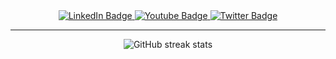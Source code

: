 

<div id="badges" align="center">
  <a href="https://www.linkedin.com/in/sahil-ali-a86423206/">
    <img src="https://img.shields.io/badge/LinkedIn-blue?style=for-the-badge&logo=linkedin&logoColor=white" alt="LinkedIn Badge"/>
  </a>
  <a href="https://medium.com/@sahilali">
    <img src="https://img.shields.io/badge/Medium-red?style=for-the-badge&logo=medium&logoColor=white" alt="Youtube Badge"/>
  </a>
  <a href="https://twitter.com/SahilAl14403565">
    <img src="https://img.shields.io/badge/Twitter-blue?style=for-the-badge&logo=twitter&logoColor=white" alt="Twitter Badge"/>
   </a><br>
  <img src="https://komarev.com/ghpvc/?username=sahilali8808&style=flat-square&color=blue" alt=""/>
</div>




<hr>


<!-- ![GitHub Activity Graph](https://activity-graph.herokuapp.com/graph?username=sahilali8808&bg_color=0D1117)   -->


<!--

<h3 align="left">Connect with me:</h3>
<p align="left">
<a href="https://linkedin.com/in/sahil-ali-a86423206" target="blank"><img align="center" src="https://raw.githubusercontent.com/rahuldkjain/github-profile-readme-generator/master/src/images/icons/Social/linked-in-alt.svg" alt="sahil-ali-a86423206" height="30" width="40" /></a>
<a href="https://instagram.com/captain_sahil_" target="blank"><img align="center" src="https://raw.githubusercontent.com/rahuldkjain/github-profile-readme-generator/master/src/images/icons/Social/instagram.svg" alt="captain_sahil_" height="30" width="40" /></a>
<a href="https://www.youtube.com/c/enigma shorts" target="blank"><img align="center" src="https://raw.githubusercontent.com/rahuldkjain/github-profile-readme-generator/master/src/images/icons/Social/youtube.svg" alt="enigma shorts" height="30" width="40" /></a>
</p>



<p><img align="left" src="https://github-readme-stats.vercel.app/api/top-langs?username=sahilali8808&show_icons=true&locale=en&layout=compact" alt="sahilali8808" /></p>

<p>&nbsp;<img align="center" src="https://github-readme-stats.vercel.app/api?username=sahilali8808&show_icons=true&locale=en" alt="sahilali8808" /></p>

<p><img align="center" src="https://github-readme-streak-stats.herokuapp.com/?user=sahilali8808&" alt="sahilali8808" /></p>



 [GitHub stats](https://github-readme-stats.vercel.app/api?username=sahilali8808&show_icons=true&count_private=true&bg_color=0D1117)  
 ![GitHub metrics](https://metrics.lecoq.io/sahilali8808) -->
<p align="center">
  <img src="https://github-readme-streak-stats.herokuapp.com/?user=sahilali8808&theme=black-ice&hide_border=true&stroke=0000&background=060A0CD0" alt="GitHub streak stats">
</p>



    




